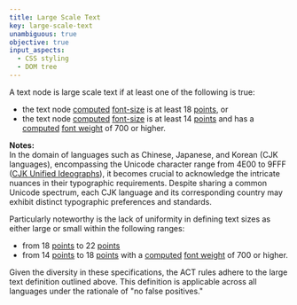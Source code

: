 ```yaml
---
title: Large Scale Text
key: large-scale-text
unambiguous: true
objective: true
input_aspects:
  - CSS styling
  - DOM tree
---
```


A text node is large scale text if at least one of the following is true:

- the text node [computed][] [font-size][] is at least 18 [points][], or
- the text node [computed][] [font-size][] is at least 14 [points][] and has a [computed][] [font weight][] of 700 or higher.


**Notes:**  
In the domain of languages such as Chinese, Japanese, and Korean (CJK languages), encompassing the Unicode character range from 4E00 to 9FFF ([CJK Unified Ideographs](https://unicode.org/charts/PDF/U4E00.pdf)), it becomes crucial to acknowledge the intricate nuances in their typographic requirements. Despite sharing a common Unicode spectrum, each CJK language and its corresponding country may exhibit distinct typographic preferences and standards.

Particularly noteworthy is the lack of uniformity in defining text sizes as either large or small within the following ranges:
- from 18 [points][] to 22 [points][]
- from 14 [points][] to 18 [points][] with a [computed][] [font weight][] of 700 or higher.

Given the diversity in these specifications, the ACT rules adhere to the large text definition outlined above. This definition is applicable across all languages under the rationale of "no false positives."


[computed]: https://www.w3.org/TR/css-cascade-3/#computed-value
[font-size]: https://www.w3.org/TR/css-fonts-3/#propdef-font-size
[points]: https://www.w3.org/TR/css-values/#pt
[font weight]: https://www.w3.org/TR/css-fonts-3/#font-weight-prop
